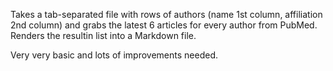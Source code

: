 Takes a tab-separated file with rows of authors (name 1st column, affiliation 2nd column) and grabs the latest 6 articles for every author from PubMed.
Renders the resultin list into a Markdown file.

Very very basic and lots of improvements needed.
